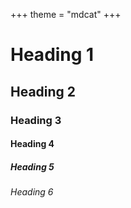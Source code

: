 +++
theme = "mdcat"
+++

# Heading 1

## Heading 2

### Heading 3

#### Heading 4

##### Heading 5

###### Heading 6

